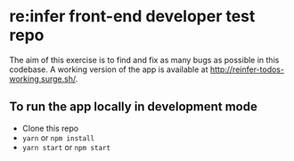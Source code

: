 # re:infer front-end developer test repo

The aim of this exercise is to find and fix as many bugs as possible in this codebase. A working version of the app is available at http://reinfer-todos-working.surge.sh/.

## To run the app locally in development mode

* Clone this repo
* `yarn` or `npm install`
* `yarn start` or `npm start`
